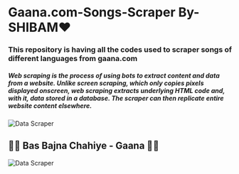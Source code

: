 # Gaana.com-Songs-Scraper By- SHIBAM❤

### This repository is having all the codes used to scraper songs of different languages from gaana.com

##### Web scraping is the process of using bots to extract content and data from a website. Unlike screen scraping, which only copies pixels displayed onscreen, web scraping extracts underlying HTML code and, with it, data stored in a database. The scraper can then replicate entire website content elsewhere.


![Data Scraper](https://media.tenor.com/_sqokf9IefMAAAAS/gaana.gif)


## 🎵🎵 Bas Bajna Chahiye - Gaana 🎵🎵

![Data Scraper](https://bombaypaparazzi.com/wp-content/uploads/2020/09/4a-Gifs_43.gif)
